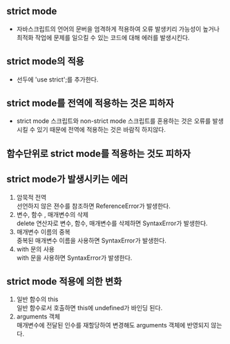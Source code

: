 ## strict mode
- 자바스크립트의 언어의 문버을 엄격하게 적용하여 오류 발생키리 가능성이 높거나 최적화 작업에 문제를 일으킬 수 있는 코드에 대해 에러를 발생시킨다.
## strict mode의 적용
- 선두에 'use strict';를 추가한다.
## strict mode를 전역에 적용하는 것은 피하자
- strict mode 스크립트와 non-strict mode 스크립트를 혼용하는 것은 오류를 발생시킬 수 있기 때문에 전역에 적용하는 것은 바람직 하지않다.
## 함수단위로 strict mode를 적용하는 것도 피하자
## strict mode가 발생시키는 에러
1. 암묵적 전역\
    선언하지 않은 젼수를 참조하면 ReferenceError가 발생한다.
2. 변수, 함수 , 매개변수의 삭제\
    delete 연산자로 변수, 함수, 매개변수를 삭제하면 SyntaxError가 발생한다.
3. 매개변수 이름의 중복\
    중복된 매개변수 이름을 사용하면 SyntaxError가 발생한다.
4. with 문의 사용\
    with 문을 사용하면 SyntaxError가 발생한다.
## strict mode 적용에 의한 변화
1. 일반 함수의 this\
    일반 함수로서 호출하면 this에 undefined가 바인딩 된다.
2. arguments 객체\
    매개변수에 전달된 인수를 재할당하여 변경해도 arguments 객체에 반영되지 않는다.
